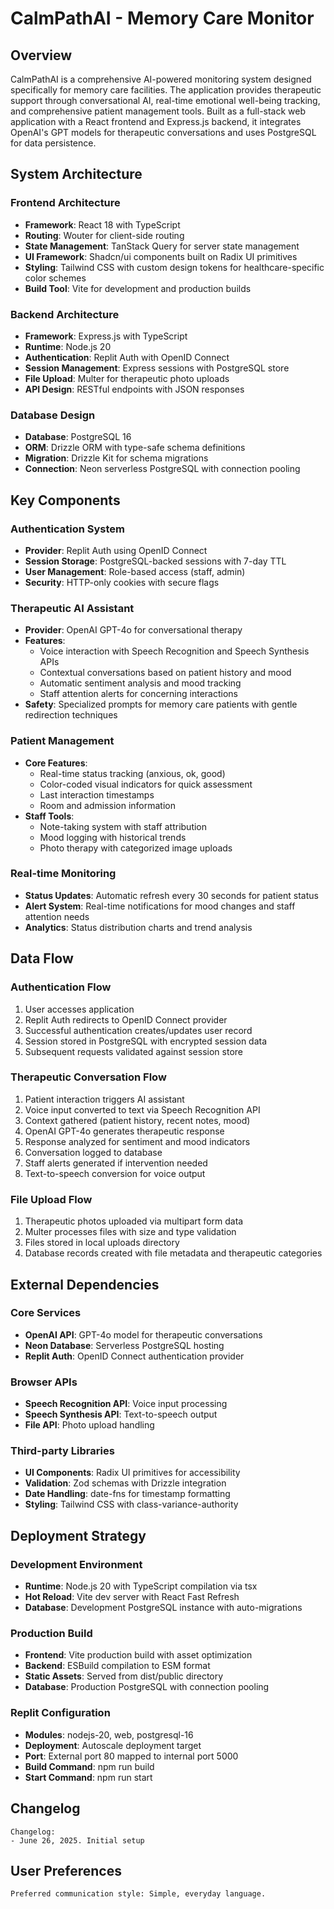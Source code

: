 # CalmPathAI - Memory Care Monitor

## Overview

CalmPathAI is a comprehensive AI-powered monitoring system designed specifically for memory care facilities. The application provides therapeutic support through conversational AI, real-time emotional well-being tracking, and comprehensive patient management tools. Built as a full-stack web application with a React frontend and Express.js backend, it integrates OpenAI's GPT models for therapeutic conversations and uses PostgreSQL for data persistence.

## System Architecture

### Frontend Architecture
- **Framework**: React 18 with TypeScript
- **Routing**: Wouter for client-side routing
- **State Management**: TanStack Query for server state management
- **UI Framework**: Shadcn/ui components built on Radix UI primitives
- **Styling**: Tailwind CSS with custom design tokens for healthcare-specific color schemes
- **Build Tool**: Vite for development and production builds

### Backend Architecture
- **Framework**: Express.js with TypeScript
- **Runtime**: Node.js 20
- **Authentication**: Replit Auth with OpenID Connect
- **Session Management**: Express sessions with PostgreSQL store
- **File Upload**: Multer for therapeutic photo uploads
- **API Design**: RESTful endpoints with JSON responses

### Database Design
- **Database**: PostgreSQL 16
- **ORM**: Drizzle ORM with type-safe schema definitions
- **Migration**: Drizzle Kit for schema migrations
- **Connection**: Neon serverless PostgreSQL with connection pooling

## Key Components

### Authentication System
- **Provider**: Replit Auth using OpenID Connect
- **Session Storage**: PostgreSQL-backed sessions with 7-day TTL
- **User Management**: Role-based access (staff, admin)
- **Security**: HTTP-only cookies with secure flags

### Therapeutic AI Assistant
- **Provider**: OpenAI GPT-4o for conversational therapy
- **Features**: 
  - Voice interaction with Speech Recognition and Speech Synthesis APIs
  - Contextual conversations based on patient history and mood
  - Automatic sentiment analysis and mood tracking
  - Staff attention alerts for concerning interactions
- **Safety**: Specialized prompts for memory care patients with gentle redirection techniques

### Patient Management
- **Core Features**:
  - Real-time status tracking (anxious, ok, good)
  - Color-coded visual indicators for quick assessment
  - Last interaction timestamps
  - Room and admission information
- **Staff Tools**:
  - Note-taking system with staff attribution
  - Mood logging with historical trends
  - Photo therapy with categorized image uploads

### Real-time Monitoring
- **Status Updates**: Automatic refresh every 30 seconds for patient status
- **Alert System**: Real-time notifications for mood changes and staff attention needs
- **Analytics**: Status distribution charts and trend analysis

## Data Flow

### Authentication Flow
1. User accesses application
2. Replit Auth redirects to OpenID Connect provider
3. Successful authentication creates/updates user record
4. Session stored in PostgreSQL with encrypted session data
5. Subsequent requests validated against session store

### Therapeutic Conversation Flow
1. Patient interaction triggers AI assistant
2. Voice input converted to text via Speech Recognition API
3. Context gathered (patient history, recent notes, mood)
4. OpenAI GPT-4o generates therapeutic response
5. Response analyzed for sentiment and mood indicators
6. Conversation logged to database
7. Staff alerts generated if intervention needed
8. Text-to-speech conversion for voice output

### File Upload Flow
1. Therapeutic photos uploaded via multipart form data
2. Multer processes files with size and type validation
3. Files stored in local uploads directory
4. Database records created with file metadata and therapeutic categories

## External Dependencies

### Core Services
- **OpenAI API**: GPT-4o model for therapeutic conversations
- **Neon Database**: Serverless PostgreSQL hosting
- **Replit Auth**: OpenID Connect authentication provider

### Browser APIs
- **Speech Recognition API**: Voice input processing
- **Speech Synthesis API**: Text-to-speech output
- **File API**: Photo upload handling

### Third-party Libraries
- **UI Components**: Radix UI primitives for accessibility
- **Validation**: Zod schemas with Drizzle integration
- **Date Handling**: date-fns for timestamp formatting
- **Styling**: Tailwind CSS with class-variance-authority

## Deployment Strategy

### Development Environment
- **Runtime**: Node.js 20 with TypeScript compilation via tsx
- **Hot Reload**: Vite dev server with React Fast Refresh
- **Database**: Development PostgreSQL instance with auto-migrations

### Production Build
- **Frontend**: Vite production build with asset optimization
- **Backend**: ESBuild compilation to ESM format
- **Static Assets**: Served from dist/public directory
- **Database**: Production PostgreSQL with connection pooling

### Replit Configuration
- **Modules**: nodejs-20, web, postgresql-16
- **Deployment**: Autoscale deployment target
- **Port**: External port 80 mapped to internal port 5000
- **Build Command**: npm run build
- **Start Command**: npm run start

## Changelog

```
Changelog:
- June 26, 2025. Initial setup
```

## User Preferences

```
Preferred communication style: Simple, everyday language.
```